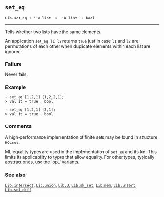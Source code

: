 ## `set_eq`

``` hol4
Lib.set_eq : ''a list -> ''a list -> bool
```

------------------------------------------------------------------------

Tells whether two lists have the same elements.

An application `set_eq l1 l2` returns `true` just in case `l1` and `l2`
are permutations of each other when duplicate elements within each list
are ignored.

### Failure

Never fails.

### Example

``` hol4
- set_eq [1,2,1] [1,2,2,1];
> val it = true : bool

- set_eq [1,2,1] [2,1];
> val it = true : bool
```

### Comments

A high-performance implementation of finite sets may be found in
structure `HOLset`.

ML equality types are used in the implementation of `set_eq` and its
kin. This limits its applicability to types that allow equality. For
other types, typically abstract ones, use the 'op\_' variants.

### See also

[`Lib.intersect`](#Lib.intersect), [`Lib.union`](#Lib.union),
[`Lib.U`](#Lib.U), [`Lib.mk_set`](#Lib.mk_set), [`Lib.mem`](#Lib.mem),
[`Lib.insert`](#Lib.insert), [`Lib.set_diff`](#Lib.set_diff)
